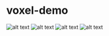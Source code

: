 # voxel-demo

![alt text](https://github.com/adambigg-s/voxel-demo/blob/main/examples/shadows.png)
![alt text](https://github.com/adambigg-s/voxel-demo/blob/main/examples/infinite_terrain.png)
![alt text](https://github.com/adambigg-s/voxel-demo/blob/main/examples/raw_chunk.png)
![alt text](https://github.com/adambigg-s/voxel-demo/blob/main/examples/culled_mesher.png)
